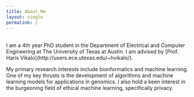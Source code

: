 ```yaml
---
title: About Me
layout: single
permalink: /
---
```

<br> 
I am a 4th year PhD student in the Department of Electrical and Computer Engineering at The University of Texas at Austin. I am advised by [Prof. Haris Vikalo](http://users.ece.utexas.edu/~hvikalo/).

My primary research interests include bionformatics and machine learning. One of my key thrusts is the development of algorithms and machine learning models for applications in genomics. I also hold a keen interest in the burgeoning field of ethical machine learning, specifically privacy.
